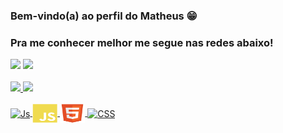  ### Bem-vindo(a) ao perfil do Matheus 😁 ###
 ### Pra me conhecer melhor me segue nas redes abaixo! ###
 
<div> 
 <a href="https://www.linkedin.com/in/matheuspompeu/" target="_blank"><img src="https://img.shields.io/badge/-LinkedIn-%230077B5?style=for-the-badge&logo=linkedin&logoColor=white" target="_blank"></a> 
  <a href="https://www.instagram.com/matheusducontra/" target="_blank"><img src="https://img.shields.io/badge/-Instagram-%23E4405F?style=for-the-badge&logo=instagram&logoColor=white" target="_blank"></a> 

</div>
 <div><br>
  <a href="https://github.com/matheussouzapompeu">
  <img height="180em" src="https://github-readme-stats.vercel.app/api?username=matheussouzapompeu&show_icons=true&theme=tokyonight&include_all_commits=true&count_private=true"/>
  <img height="180em" src="https://github-readme-stats.vercel.app/api/top-langs/?username=matheussouzapompeu&layout=compact&langs_count=6&theme=tokyonight"/>
</div>
<div style="display: inline_block"><br>
  <img align="center" alt="Js" height="50" width="50"src="https://cdn.jsdelivr.net/gh/devicons/devicon/icons/salesforce/salesforce-original.svg" />
  <img align="center" alt="Js" height="30" width="40" src="https://raw.githubusercontent.com/devicons/devicon/master/icons/javascript/javascript-plain.svg">
  <img align="center" alt="HTML" height="30" width="40" src="https://raw.githubusercontent.com/devicons/devicon/master/icons/html5/html5-original.svg">
  <img align="center" alt="CSS" height="30" width="40" src="[https://raw.githubusercontent.com/devicons/devicon/master/icons/css3/css3-original.svg](https://img.shields.io/badge/CSS3-1572B6?style=for-the-badge&logo=css3&logoColor=white)">
</div>
 
 <br>
